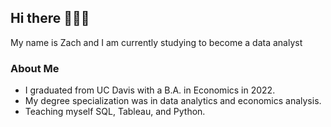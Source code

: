 ## Hi there 🙋🏼‍♂️

My name is Zach and I am currently studying to become a data analyst

### About Me
- I graduated from UC Davis with a B.A. in Economics in 2022.
- My degree specialization was in data analytics and economics analysis.
- Teaching myself SQL, Tableau, and Python.
